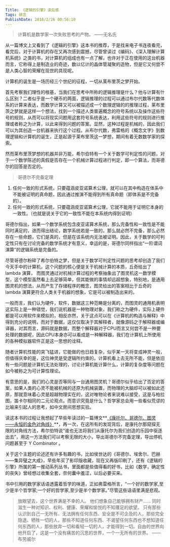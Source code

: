 ```yaml
---
Title: 《逻辑的引擎》读后感 
Tags: 碎念 
PublishDate: 2018/2/26 00:56:10 
---
```


>  计算机是数学家一次失败思考的产物。   ——无名氏

从一篇博文上又看到了《逻辑的引擎》这本书的推荐，于是找来电子书连夜看完，看完后，对于计算机的存在又再次感到震撼，尽管曾读过《编码》、《深入理解计算机系统》之类的书，对计算机的组成也有一点了解，也许对于正在使用的这台机器而言，它称得上是制造业的奇迹，数以亿计的晶体管凝聚的造物，但是它又何尝不是人类心智的荣耀在现世的具现呢。

计算机的诞生是一场历经三个世纪的征程，一切从莱布里茨之梦开始。

首先考察我们理性的根基，当我们在思考中所称的逻辑推理是什么？他与计算有什么区别？二者似乎是一个硬币的两面，逻辑推理的过程可以通过布尔代数等代数体系的计算来表达，而数学计算又可以被描述成一个数理逻辑的的推理过程，莱布里茨之梦就是这样一个想法，找到一个描述人类普遍概念的符号系统以及操作这些符号的规则，从而可以将现实问题用这套符号系统表达，利用这些符号的规则进行推理或者称之为计算，以此来得到问题的答案。显然，这种过程是机械的，因此我们可以为其创造一台机器来执行这个过程。从布尔代数，弗雷格的《概念文字》到数理逻辑和计算机的诞生，正是起源于莱布里茨这一梦想，期间有着无数数学家的探索。

然而莱布里茨梦想的机器并非万能，希尔伯特有一个关于数学可判定性的问题，对于一个数学陈述的真假是否存在一个机械计算过程进行判定，即一个算法，而哥德尔的回答是否定的。

> 哥德尔不完备定理
1. 任何一致的形式系统，只要蕴涵皮亚诺算术公理，就可以在其中构造在体系中不能被证明的真命题，因此通过推演不能得到所有真命题（即体系是不完备的）。
2. 任何一致的形式系统，只要蕴涵皮亚诺算术公理，它就不能用于证明它本身的一致性。（也就是说关于它的一致性不能在本系统内得到证明）

哥德尔指出，如果一个数学系统包含皮亚诺算术系统，那么完备性和一致性是不能同时满足的，进而得出结论，数学系统若是一致的，那么就必然不完备，那么必然存在一些命题，它们是真的，但是在该系统内无法被证明。因此，关于数学的可判定性只有在讨论完备的数学系统才有意义，幸运的是，哥德尔同样指出“一阶谓词演算”的逻辑系统是完备的。

尽管哥德尔粉碎了希尔伯特之梦，但是关于数学可判定性问题的思考却创造了我们今天手中的计算机，这个问题的核心便是关于机械计算的本质，丘奇给出了 lambda 演算， 而图灵通过对机械计算过程的考察抽象出了图灵机这一数学模型，这个模型虽然看上去足够简单，但其能做的事情却远超想象，特别地，是通用图灵机的想法，从而产生了存储程序的概念，图灵给出的答案相比于丘奇的 lambda 演算更符合人类关于机器的想象，它是可以被制造出来的。

一般而言，我们认为硬件，软件，数据这三种范畴是分离的，而图灵的通用机表明这实际上是一种错觉，我们说机器是一种物理对象，我们称之为硬件，实际上硬件都是可以用软件来模拟的，相反亦然，关于这点可以在《计算机的构造与解释》中得到充分的说明，而对于数据，这仅仅取决于其解释者，就像源码之于解释器或编译器，对其而言，源码就是数据，而整个解释器对于CPU而言又何尝不是一种要处理的数据呢，因此CPU本身亦可以看成是一种解释器，我们在计算机上所使用的各种模拟器软件正是这一思想的诠释。

随者计算机性能的突飞猛进，它能做的也日趋复杂，似乎某一天将变成神灵一般，但值得庆幸的是，这位神灵是受逻辑所约束的。计算机看上去无所不能，但是依旧有一些问题是计算机无法处理的，讨论计算机能计算什么，计算的复杂度等问题在如今被称之为可计算性理论。

有意思的是，我们的心灵是否等同与一台通用图灵机？哥德尔似乎给出了否定的答案，如果人类的心灵不能被机械的还原为机械装置，而物理的大脑却可以被如此还原，那就意味着心灵是超越物理实在的，这对唯物论者来说难以接受，这是与柏拉图，笛卡尔相同的二元论观点。而意识究竟是什么？哲学家总会用一些看似荒谬的比喻来引起人的思考，如中文房间思想实验。

读这本书的过程让我想起了早些年读过的一篇博文**[《康托尔、哥德尔、图灵——永恒的金色对角线》](http://mindhacks.cn/2006/10/15/cantor-godel-turing-an-eternal-golden-diagonal/)**，再一次，在这所有的发现背后，是康托尔那窥探无限的对角线方法，希尔伯特说“谁也无法将我们从康托尔为我们创造的乐园中驱逐出去”，用这一方法我们可以考察无限的大小，导出哥德尔不完备定理，导出停机问题甚至于 Y Combinator 。
 
关于这个主题的论述还有许多有趣的书，比如侯世达的《哥德尔、埃舍尔、巴赫——集异璧之大成》，早些年买了影印版收藏，现在又再版印刷了，还有《逻辑的引擎》所属的第一推动系列丛书，里面都是些值得看的好书，比如《数学，确定性的丧失》曾经想过收集全套，奈何囊中羞涩，以后必要买来。

书中引用的数学家话语透露着哲学的味道，正如弗雷格所言，“一个好的数学家,至少是半个哲学家;一个好的哲学家,至少是半个数学家。”尽管这些话语里满是悲观。

> 放眼望去，这个世界满是不幸的人。
  他们想象自己能够拥有财产......
  同时滋生一种对知识、权利、健康、荣耀和愉悦的不知餍足的欲望。
   只有那些认识到自己一无所有、无法拥有任何东西、安全是不可企及的人，那些完全隐退、牺牲一切的人，那些不知道任何东西、不渴望任何东西也不想知道任何东西的人，那些放弃一切和看轻一切的人，才能得到一切。自由的世界向他开启了，这是一个没有痛苦的沉思的世界，一个一无所有的世界。   ——布劳威尔

    